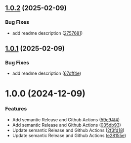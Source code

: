 ## [1.0.2](https://github.com/akatsukione/react-semantic-release-template/compare/v1.0.1...v1.0.2) (2025-02-09)


### Bug Fixes

* add readme description ([2757681](https://github.com/akatsukione/react-semantic-release-template/commit/27576812cd3f8eeef2809aa5a6831415564b7987))

## [1.0.1](https://github.com/akatsukione/react-semantic-release-template/compare/v1.0.0...v1.0.1) (2025-02-09)


### Bug Fixes

* add readme description ([67dff4e](https://github.com/akatsukione/react-semantic-release-template/commit/67dff4ebb27ca8202ced2ec4fc26bbdd7ab3ac9c))

# 1.0.0 (2024-12-09)


### Features

* Add semantic Release and Github Actions ([59c94f4](https://github.com/akatsukione/react-semantic-release-template/commit/59c94f473d0aabbd20f1a660524facd125ab292a))
* Add semantic Release and Github Actions ([035db93](https://github.com/akatsukione/react-semantic-release-template/commit/035db93b1f38fe0deee786ec60cef288900dd94a))
* Update semantic Release and Github Actions ([2f3fd18](https://github.com/akatsukione/react-semantic-release-template/commit/2f3fd1870c964fb3ad3a7e590b72cace235ba132))
* Update semantic Release and Github Actions ([e28155e](https://github.com/akatsukione/react-semantic-release-template/commit/e28155e329466480058550601490a3f104c29967))
